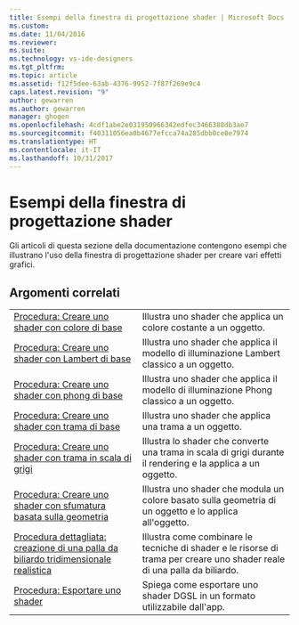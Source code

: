 ```yaml
---
title: Esempi della finestra di progettazione shader | Microsoft Docs
ms.custom: 
ms.date: 11/04/2016
ms.reviewer: 
ms.suite: 
ms.technology: vs-ide-designers
ms.tgt_pltfrm: 
ms.topic: article
ms.assetid: f12f5dee-63ab-4376-9952-7f87f269e9c4
caps.latest.revision: "9"
author: gewarren
ms.author: gewarren
manager: ghogen
ms.openlocfilehash: 4cdf1abe2e031950966342edfec3466388db3ae7
ms.sourcegitcommit: f40311056ea0b4677efcca74a285dbb0ce0e7974
ms.translationtype: HT
ms.contentlocale: it-IT
ms.lasthandoff: 10/31/2017
---
```

# <a name="shader-designer-examples"></a>Esempi della finestra di progettazione shader
Gli articoli di questa sezione della documentazione contengono esempi che illustrano l'uso della finestra di progettazione shader per creare vari effetti grafici.  
  
## <a name="related-topics"></a>Argomenti correlati  
  
|||  
|-|-|  
|[Procedura: Creare uno shader con colore di base](../designers/how-to-create-a-basic-color-shader.md)|Illustra uno shader che applica un colore costante a un oggetto.|  
|[Procedura: Creare uno shader con Lambert di base](../designers/how-to-create-a-basic-lambert-shader.md)|Illustra uno shader che applica il modello di illuminazione Lambert classico a un oggetto.|  
|[Procedura: Creare uno shader con phong di base](../designers/how-to-create-a-basic-phong-shader.md)|Illustra uno shader che applica il modello di illuminazione Phong classico a un oggetto.|  
|[Procedura: Creare uno shader con trama di base](../designers/how-to-create-a-basic-texture-shader.md)|Illustra uno shader che applica una trama a un oggetto.|  
|[Procedura: Creare uno shader con trama in scala di grigi](../designers/how-to-create-a-grayscale-texture-shader.md)|Illustra lo shader che converte una trama in scala di grigi durante il rendering e la applica a un oggetto.|  
|[Procedura: Creare uno shader con sfumatura basata sulla geometria](../designers/how-to-create-a-geometry-based-gradient-shader.md)|Illustra uno shader che modula un colore basato sulla geometria di un oggetto e lo applica all'oggetto.|  
|[Procedura dettagliata: creazione di una palla da biliardo tridimensionale realistica](../designers/walkthrough-creating-a-realistic-3-d-billiard-ball.md)|Illustra come combinare le tecniche di shader e le risorse di trama per creare uno shader reale di una palla da biliardo.|  
|[Procedura: Esportare uno shader](../designers/how-to-export-a-shader.md)|Spiega come esportare uno shader DGSL in un formato utilizzabile dall'app.|